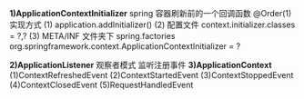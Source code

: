 
**1)ApplicationContextInitializer**
  spring 容器刷新前的一个回调函数
  @Order(1) 
  实现方式
  (1) application.addInitializer()
  (2) 配置文件 context.initializer.classes = ?,?
  (3) META/INF 文件夹下 spring.factories 
      org.springframework.context.ApplicationContextInitializer = ?

**2)ApplicationListener**
  观察者模式
  监听注册事件
**3)ApplicationContext**
  (1)ContextRefreshedEvent
  (2)ContextStartedEvent
  (3)ContextStoppedEvent
  (4)ContextClosedEvent
  (5)RequestHandledEvent
